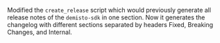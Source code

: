 Modified the `create_release` script which would previously generate all release notes of the `demisto-sdk` in one section. Now it generates the changelog with different sections separated by headers Fixed, Breaking Changes, and Internal.
